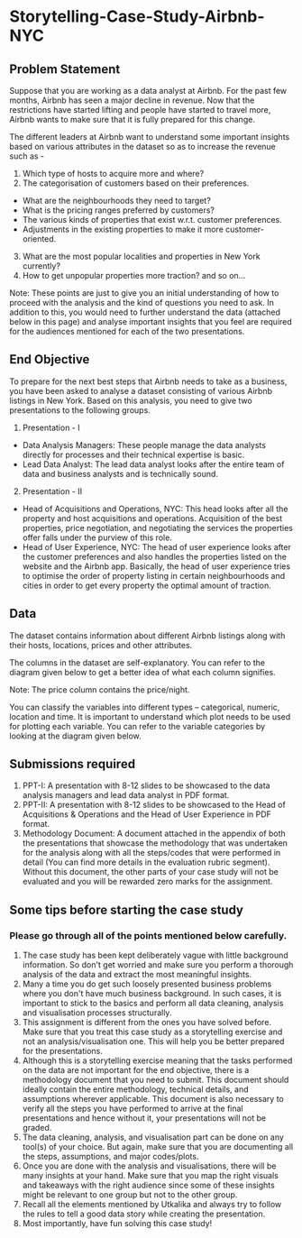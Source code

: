 # Storytelling-Case-Study-Airbnb-NYC
## Problem Statement
Suppose that you are working as a data analyst at Airbnb. For the past few months, Airbnb has seen a major decline in revenue. Now that the restrictions have started lifting and people have started to travel more, Airbnb wants to make sure that it is fully prepared for this change.

 

The different leaders at Airbnb want to understand some important insights based on various attributes in the dataset so as to increase the revenue such as -

1. Which type of hosts to acquire more and where?
2. The categorisation of customers based on their preferences.
* What are the neighbourhoods they need to target?
* What is the pricing ranges preferred by customers?
* The various kinds of properties that exist w.r.t. customer preferences.
* Adjustments in the existing properties to make it more customer-oriented.
3. What are the most popular localities and properties in New York currently?
4. How to get unpopular properties more traction? and so on...
  
Note: These points are just to give you an initial understanding of how to proceed with the analysis and the kind of questions you need to ask. In addition to this, you would need to further understand the data (attached below in this page) and analyse important insights that you feel are required for the audiences mentioned for each of the two presentations.

 

## End Objective
To prepare for the next best steps that Airbnb needs to take as a business, you have been asked to analyse a dataset consisting of various Airbnb listings in New York. Based on this analysis, you need to give two presentations to the following groups.

1. Presentation - I
* Data Analysis Managers: These people manage the data analysts directly for processes and their technical expertise is basic.
* Lead Data Analyst: The lead data analyst looks after the entire team of data and business analysts and is technically sound.
2. Presentation - II
* Head of Acquisitions and Operations, NYC: This head looks after all the property and host acquisitions and operations. Acquisition of the best properties, price negotiation, and negotiating the services the properties offer falls under the purview of this role.
* Head of User Experience, NYC: The head of user experience looks after the customer preferences and also handles the properties listed on the website and the Airbnb app. Basically, the head of user experience tries to optimise the order of property listing in certain neighbourhoods and cities in order to get every property the optimal amount of traction.
 

## Data
The dataset contains information about different Airbnb listings along with their hosts, locations, prices and other attributes.


The columns in the dataset are self-explanatory. You can refer to the diagram given below to get a better idea of what each column signifies.

Note: The price column contains the price/night.

You can classify the variables into different types – categorical, numeric, location and time. It is important to understand which plot needs to be used for plotting each variable. You can refer to the variable categories by looking at the diagram given below.


## Submissions required
1. PPT-I: A presentation with 8-12 slides to be showcased to the data analysis managers and lead data analyst in PDF format.
2. PPT-II: A presentation with 8-12 slides to be showcased to the Head of Acquisitions & Operations and the Head of User Experience in PDF format.
3. Methodology Document: A document attached in the appendix of both the presentations that showcase the methodology that was undertaken for the analysis along with all the steps/codes that were performed in detail (You can find more details in the evaluation rubric segment). Without this document, the other parts of your case study will not be evaluated and you will be rewarded zero marks for the assignment.
 

## Some tips before starting the case study
### Please go through all of the points mentioned below carefully.

1. The case study has been kept deliberately vague with little background information. So don't get worried and make sure you perform a thorough analysis of the data and extract the most meaningful insights.
2. Many a time you do get such loosely presented business problems where you don't have much business background. In such cases, it is important to stick to the basics and perform all data cleaning, analysis and visualisation processes structurally.
3. This assignment is different from the ones you have solved before. Make sure that you treat this case study as a storytelling exercise and not an analysis/visualisation one. This will help you be better prepared for the presentations.
4. Although this is a storytelling exercise meaning that the tasks performed on the data are not important for the end objective, there is a methodology document that you need to submit. This document should ideally contain the entire methodology, technical details, and assumptions wherever applicable. This document is also necessary to verify all the steps you have performed to arrive at the final presentations and hence without it, your presentations will not be graded.
5. The data cleaning, analysis, and visualisation part can be done on any tool(s) of your choice. But again, make sure that you are documenting all the steps, assumptions, and major codes/plots.
6. Once you are done with the analysis and visualisations, there will be many insights at your hand. Make sure that you map the right visuals and takeaways with the right audience since some of these insights might be relevant to one group but not to the other group.
7. Recall all the elements mentioned by Utkalika and always try to follow the rules to tell a good data story while creating the presentation.
8. Most importantly, have fun solving this case study!
